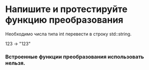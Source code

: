 <h1> Напишите и протестируйте функцию преобразования </h1>

Необходимо числа типа int перевести в строку std::string.

123 -> "123"

<h3> Встроенные функции преобразования использовать нельзя. </h3>